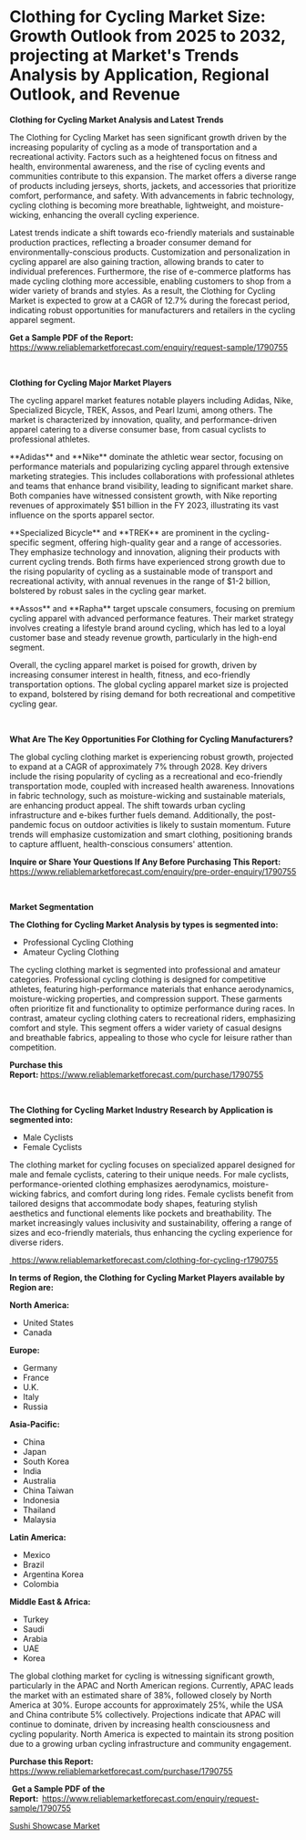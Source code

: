 <p><h1>Clothing for Cycling Market Size: Growth Outlook from 2025 to 2032, projecting at Market's Trends Analysis by Application, Regional Outlook, and Revenue</h1></p><p><strong>Clothing for Cycling Market Analysis and Latest Trends</strong></p>
<p><p>The Clothing for Cycling Market has seen significant growth driven by the increasing popularity of cycling as a mode of transportation and a recreational activity. Factors such as a heightened focus on fitness and health, environmental awareness, and the rise of cycling events and communities contribute to this expansion. The market offers a diverse range of products including jerseys, shorts, jackets, and accessories that prioritize comfort, performance, and safety. With advancements in fabric technology, cycling clothing is becoming more breathable, lightweight, and moisture-wicking, enhancing the overall cycling experience.</p><p>Latest trends indicate a shift towards eco-friendly materials and sustainable production practices, reflecting a broader consumer demand for environmentally-conscious products. Customization and personalization in cycling apparel are also gaining traction, allowing brands to cater to individual preferences. Furthermore, the rise of e-commerce platforms has made cycling clothing more accessible, enabling customers to shop from a wider variety of brands and styles. As a result, the Clothing for Cycling Market is expected to grow at a CAGR of 12.7% during the forecast period, indicating robust opportunities for manufacturers and retailers in the cycling apparel segment.</p></p>
<p><strong>Get a Sample PDF of the Report:&nbsp;</strong> <a href="https://www.reliablemarketforecast.com/enquiry/request-sample/1790755?utm_campaign=3171&utm_medium=2&utm_source=Github&utm_content=ia&utm_term=04042025&utm_id=clothing-for-cycling">https://www.reliablemarketforecast.com/enquiry/request-sample/1790755</a></p>
<p>&nbsp;</p>
<p><strong>Clothing for Cycling Major Market Players</strong></p>
<p><p>The cycling apparel market features notable players including Adidas, Nike, Specialized Bicycle, TREK, Assos, and Pearl Izumi, among others. The market is characterized by innovation, quality, and performance-driven apparel catering to a diverse consumer base, from casual cyclists to professional athletes.</p><p>**Adidas** and **Nike** dominate the athletic wear sector, focusing on performance materials and popularizing cycling apparel through extensive marketing strategies. This includes collaborations with professional athletes and teams that enhance brand visibility, leading to significant market share. Both companies have witnessed consistent growth, with Nike reporting revenues of approximately $51 billion in the FY 2023, illustrating its vast influence on the sports apparel sector.</p><p>**Specialized Bicycle** and **TREK** are prominent in the cycling-specific segment, offering high-quality gear and a range of accessories. They emphasize technology and innovation, aligning their products with current cycling trends. Both firms have experienced strong growth due to the rising popularity of cycling as a sustainable mode of transport and recreational activity, with annual revenues in the range of $1-2 billion, bolstered by robust sales in the cycling gear market.</p><p>**Assos** and **Rapha** target upscale consumers, focusing on premium cycling apparel with advanced performance features. Their market strategy involves creating a lifestyle brand around cycling, which has led to a loyal customer base and steady revenue growth, particularly in the high-end segment.</p><p>Overall, the cycling apparel market is poised for growth, driven by increasing consumer interest in health, fitness, and eco-friendly transportation options. The global cycling apparel market size is projected to expand, bolstered by rising demand for both recreational and competitive cycling gear.</p></p>
<p>&nbsp;</p>
<p><strong>What Are The Key Opportunities For Clothing for Cycling Manufacturers?</strong></p>
<p><p>The global cycling clothing market is experiencing robust growth, projected to expand at a CAGR of approximately 7% through 2028. Key drivers include the rising popularity of cycling as a recreational and eco-friendly transportation mode, coupled with increased health awareness. Innovations in fabric technology, such as moisture-wicking and sustainable materials, are enhancing product appeal. The shift towards urban cycling infrastructure and e-bikes further fuels demand. Additionally, the post-pandemic focus on outdoor activities is likely to sustain momentum. Future trends will emphasize customization and smart clothing, positioning brands to capture affluent, health-conscious consumers' attention.</p></p>
<p><strong>Inquire or Share Your Questions If Any Before Purchasing This Report:</strong> <a href="https://www.reliablemarketforecast.com/enquiry/pre-order-enquiry/1790755?utm_campaign=3171&utm_medium=2&utm_source=Github&utm_content=ia&utm_term=04042025&utm_id=clothing-for-cycling">https://www.reliablemarketforecast.com/enquiry/pre-order-enquiry/1790755</a></p>
<p>&nbsp;</p>
<p><strong>Market Segmentation</strong></p>
<p><strong>The Clothing for Cycling Market Analysis by types is segmented into:</strong></p>
<p><ul><li>Professional Cycling Clothing</li><li>Amateur Cycling Clothing</li></ul></p>
<p><p>The cycling clothing market is segmented into professional and amateur categories. Professional cycling clothing is designed for competitive athletes, featuring high-performance materials that enhance aerodynamics, moisture-wicking properties, and compression support. These garments often prioritize fit and functionality to optimize performance during races. In contrast, amateur cycling clothing caters to recreational riders, emphasizing comfort and style. This segment offers a wider variety of casual designs and breathable fabrics, appealing to those who cycle for leisure rather than competition.</p></p>
<p><strong>Purchase this Report:&nbsp;</strong><a href="https://www.reliablemarketforecast.com/purchase/1790755?utm_campaign=3171&utm_medium=2&utm_source=Github&utm_content=ia&utm_term=04042025&utm_id=clothing-for-cycling">https://www.reliablemarketforecast.com/purchase/1790755</a></p>
<p>&nbsp;</p>
<p><strong>The Clothing for Cycling Market Industry Research by Application is segmented into:</strong></p>
<p><ul><li>Male Cyclists</li><li>Female Cyclists</li></ul></p>
<p><p>The clothing market for cycling focuses on specialized apparel designed for male and female cyclists, catering to their unique needs. For male cyclists, performance-oriented clothing emphasizes aerodynamics, moisture-wicking fabrics, and comfort during long rides. Female cyclists benefit from tailored designs that accommodate body shapes, featuring stylish aesthetics and functional elements like pockets and breathability. The market increasingly values inclusivity and sustainability, offering a range of sizes and eco-friendly materials, thus enhancing the cycling experience for diverse riders.</p></p>
<p><a href="https://www.reliablemarketforecast.com/clothing-for-cycling-r1790755?utm_campaign=3171&utm_medium=2&utm_source=Github&utm_content=ia&utm_term=04042025&utm_id=clothing-for-cycling">&nbsp;https://www.reliablemarketforecast.com/clothing-for-cycling-r1790755</a></p>
<p><strong>In terms of Region, the Clothing for Cycling Market Players available by Region are:</strong></p>
<p>
    <p> <strong> North America: </strong>
        <ul>
            <li>United States</li>
            <li>Canada</li>
        </ul>
        </p> 
    <p> <strong> Europe: </strong>
        <ul>
            <li>Germany</li>
            <li>France</li>
            <li>U.K.</li>
            <li>Italy</li>
            <li>Russia</li>
        </ul>
        </p> 
    <p> <strong> Asia-Pacific: </strong>
        <ul>
            <li>China</li>
            <li>Japan</li>
            <li>South Korea</li>
            <li>India</li>
            <li>Australia</li>
            <li>China Taiwan</li>
            <li>Indonesia</li>
            <li>Thailand</li>
            <li>Malaysia</li>
        </ul>
        </p> 
    <p> <strong> Latin America: </strong>
        <ul>
            <li>Mexico</li>
            <li>Brazil</li>
            <li>Argentina Korea</li>
            <li>Colombia</li>
        </ul>
        </p> 
    <p> <strong> Middle East & Africa: </strong>
        <ul>
            <li>Turkey</li>
            <li>Saudi</li>
            <li>Arabia</li>
            <li>UAE</li>
            <li>Korea</li>
        </ul>
    </p>
    </p>
<p><p>The global clothing market for cycling is witnessing significant growth, particularly in the APAC and North American regions. Currently, APAC leads the market with an estimated share of 38%, followed closely by North America at 30%. Europe accounts for approximately 25%, while the USA and China contribute 5% collectively. Projections indicate that APAC will continue to dominate, driven by increasing health consciousness and cycling popularity. North America is expected to maintain its strong position due to a growing urban cycling infrastructure and community engagement.</p></p>
<p><strong>Purchase this Report: </strong><a href="https://www.reliablemarketforecast.com/purchase/1790755?utm_campaign=3171&utm_medium=2&utm_source=Github&utm_content=ia&utm_term=04042025&utm_id=clothing-for-cycling">https://www.reliablemarketforecast.com/purchase/1790755</a></p>
<p>&nbsp;<strong>Get a Sample PDF of the Report:&nbsp;&nbsp;</strong><a href="https://www.reliablemarketforecast.com/enquiry/request-sample/1790755?utm_campaign=3171&utm_medium=2&utm_source=Github&utm_content=ia&utm_term=04042025&utm_id=clothing-for-cycling">https://www.reliablemarketforecast.com/enquiry/request-sample/1790755</a></p>
<p><strong></strong></p>
<p><p><a href="https://github.com/jaquelynhasenaue8/Market-Research-Report-List-1/blob/main/sushi-showcase-market.md?utm_campaign=3171&utm_medium=2&utm_source=Github&utm_content=ia&utm_term=04042025&utm_id=clothing-for-cycling">Sushi Showcase Market</a></p></p>
